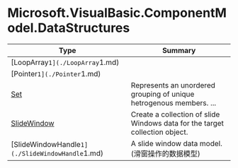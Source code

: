 ﻿
# Microsoft.VisualBasic.ComponentModel.DataStructures

|Type|Summary|
|----|-------|
|[LoopArray`1](./LoopArray`1.md)||
|[Pointer`1](./Pointer`1.md)||
|[Set](./Set.md)|Represents an unordered grouping of unique hetrogenous members. ...|
|[SlideWindow](./SlideWindow.md)|Create a collection of slide Windows data for the target collection object.|
|[SlideWindowHandle`1](./SlideWindowHandle`1.md)|A slide window data model.(滑窗操作的数据模型)|

